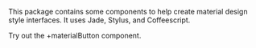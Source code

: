 This package contains some components to help create material design style interfaces.
It uses Jade, Stylus, and Coffeescript.

Try out the +materialButton component.
